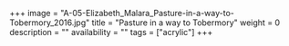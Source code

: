 +++
image = "A-05-Elizabeth_Malara_Pasture-in-a-way-to-Tobermory_2016.jpg"
title = "Pasture in a way to Tobermory"
weight = 0
description = ""
availability = ""
tags = ["acrylic"]
+++
